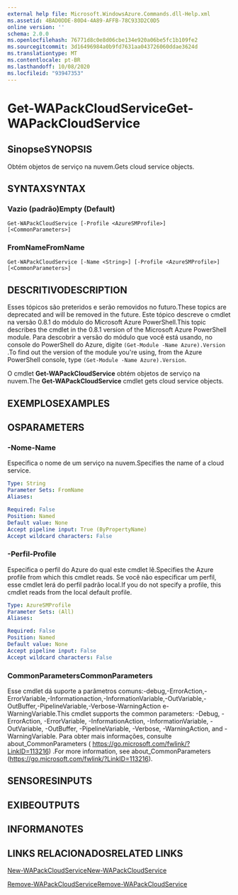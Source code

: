 ```yaml
---
external help file: Microsoft.WindowsAzure.Commands.dll-Help.xml
ms.assetid: 4BAD0DDE-80D4-4A89-AFFB-78C933D2C0D5
online version: ''
schema: 2.0.0
ms.openlocfilehash: 76771d8c0e8d06cbe134e920a06be5fc1b109fe2
ms.sourcegitcommit: 3d16496984a0b9fd7631aa043726060ddae3624d
ms.translationtype: MT
ms.contentlocale: pt-BR
ms.lasthandoff: 10/08/2020
ms.locfileid: "93947353"
---
```

# <span data-ttu-id="3bb86-101">Get-WAPackCloudService</span><span class="sxs-lookup"><span data-stu-id="3bb86-101">Get-WAPackCloudService</span></span>

## <span data-ttu-id="3bb86-102">Sinopse</span><span class="sxs-lookup"><span data-stu-id="3bb86-102">SYNOPSIS</span></span>
<span data-ttu-id="3bb86-103">Obtém objetos de serviço na nuvem.</span><span class="sxs-lookup"><span data-stu-id="3bb86-103">Gets cloud service objects.</span></span>

## <span data-ttu-id="3bb86-104">SYNTAX</span><span class="sxs-lookup"><span data-stu-id="3bb86-104">SYNTAX</span></span>

### <span data-ttu-id="3bb86-105">Vazio (padrão)</span><span class="sxs-lookup"><span data-stu-id="3bb86-105">Empty (Default)</span></span>
```
Get-WAPackCloudService [-Profile <AzureSMProfile>] [<CommonParameters>]
```

### <span data-ttu-id="3bb86-106">FromName</span><span class="sxs-lookup"><span data-stu-id="3bb86-106">FromName</span></span>
```
Get-WAPackCloudService [-Name <String>] [-Profile <AzureSMProfile>] [<CommonParameters>]
```

## <span data-ttu-id="3bb86-107">DESCRITIVO</span><span class="sxs-lookup"><span data-stu-id="3bb86-107">DESCRIPTION</span></span>
<span data-ttu-id="3bb86-108">Esses tópicos são preteridos e serão removidos no futuro.</span><span class="sxs-lookup"><span data-stu-id="3bb86-108">These topics are deprecated and will be removed in the future.</span></span>
<span data-ttu-id="3bb86-109">Este tópico descreve o cmdlet na versão 0.8.1 do módulo do Microsoft Azure PowerShell.</span><span class="sxs-lookup"><span data-stu-id="3bb86-109">This topic describes the cmdlet in the 0.8.1 version of the Microsoft Azure PowerShell module.</span></span>
<span data-ttu-id="3bb86-110">Para descobrir a versão do módulo que você está usando, no console do PowerShell do Azure, digite `(Get-Module -Name Azure).Version` .</span><span class="sxs-lookup"><span data-stu-id="3bb86-110">To find out the version of the module you're using, from the Azure PowerShell console, type `(Get-Module -Name Azure).Version`.</span></span>

<span data-ttu-id="3bb86-111">O cmdlet **Get-WAPackCloudService** obtém objetos de serviço na nuvem.</span><span class="sxs-lookup"><span data-stu-id="3bb86-111">The **Get-WAPackCloudService** cmdlet gets cloud service objects.</span></span>

## <span data-ttu-id="3bb86-112">EXEMPLOS</span><span class="sxs-lookup"><span data-stu-id="3bb86-112">EXAMPLES</span></span>

## <span data-ttu-id="3bb86-113">OS</span><span class="sxs-lookup"><span data-stu-id="3bb86-113">PARAMETERS</span></span>

### <span data-ttu-id="3bb86-114">-Nome</span><span class="sxs-lookup"><span data-stu-id="3bb86-114">-Name</span></span>
<span data-ttu-id="3bb86-115">Especifica o nome de um serviço na nuvem.</span><span class="sxs-lookup"><span data-stu-id="3bb86-115">Specifies the name of a cloud service.</span></span>

```yaml
Type: String
Parameter Sets: FromName
Aliases:

Required: False
Position: Named
Default value: None
Accept pipeline input: True (ByPropertyName)
Accept wildcard characters: False
```

### <span data-ttu-id="3bb86-116">-Perfil</span><span class="sxs-lookup"><span data-stu-id="3bb86-116">-Profile</span></span>
<span data-ttu-id="3bb86-117">Especifica o perfil do Azure do qual este cmdlet lê.</span><span class="sxs-lookup"><span data-stu-id="3bb86-117">Specifies the Azure profile from which this cmdlet reads.</span></span>
<span data-ttu-id="3bb86-118">Se você não especificar um perfil, esse cmdlet lerá do perfil padrão local.</span><span class="sxs-lookup"><span data-stu-id="3bb86-118">If you do not specify a profile, this cmdlet reads from the local default profile.</span></span>

```yaml
Type: AzureSMProfile
Parameter Sets: (All)
Aliases:

Required: False
Position: Named
Default value: None
Accept pipeline input: False
Accept wildcard characters: False
```

### <span data-ttu-id="3bb86-119">CommonParameters</span><span class="sxs-lookup"><span data-stu-id="3bb86-119">CommonParameters</span></span>
<span data-ttu-id="3bb86-120">Esse cmdlet dá suporte a parâmetros comuns:-debug,-ErrorAction,-ErrorVariable,-Informationaction,-InformationVariable,-OutVariable,-OutBuffer,-PipelineVariable,-Verbose-WarningAction e-WarningVariable.</span><span class="sxs-lookup"><span data-stu-id="3bb86-120">This cmdlet supports the common parameters: -Debug, -ErrorAction, -ErrorVariable, -InformationAction, -InformationVariable, -OutVariable, -OutBuffer, -PipelineVariable, -Verbose, -WarningAction, and -WarningVariable.</span></span> <span data-ttu-id="3bb86-121">Para obter mais informações, consulte about_CommonParameters ( https://go.microsoft.com/fwlink/?LinkID=113216) .</span><span class="sxs-lookup"><span data-stu-id="3bb86-121">For more information, see about_CommonParameters (https://go.microsoft.com/fwlink/?LinkID=113216).</span></span>

## <span data-ttu-id="3bb86-122">SENSORES</span><span class="sxs-lookup"><span data-stu-id="3bb86-122">INPUTS</span></span>

## <span data-ttu-id="3bb86-123">EXIBE</span><span class="sxs-lookup"><span data-stu-id="3bb86-123">OUTPUTS</span></span>

## <span data-ttu-id="3bb86-124">INFORMA</span><span class="sxs-lookup"><span data-stu-id="3bb86-124">NOTES</span></span>

## <span data-ttu-id="3bb86-125">LINKS RELACIONADOS</span><span class="sxs-lookup"><span data-stu-id="3bb86-125">RELATED LINKS</span></span>

[<span data-ttu-id="3bb86-126">New-WAPackCloudService</span><span class="sxs-lookup"><span data-stu-id="3bb86-126">New-WAPackCloudService</span></span>](./New-WAPackCloudService.md)

[<span data-ttu-id="3bb86-127">Remove-WAPackCloudService</span><span class="sxs-lookup"><span data-stu-id="3bb86-127">Remove-WAPackCloudService</span></span>](./Remove-WAPackCloudService.md)


